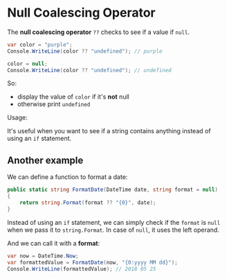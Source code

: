 # Null Coalescing Operator

<youtube :src="'AB1aMjbQX50'"/>

The **null coalescing operator** `??` checks to see if a value if `null`.

``` csharp
var color = "purple";
Console.WriteLine(color ?? "undefined"); // purple

color = null;
Console.WriteLine(color ?? "undefined"); // undefined
```

So:
- display the value of `color` if it's **not** null
- otherwise print `undefined`

Usage:

It's useful when you want to see if a string contains anything instead of using an `if` statement.

## Another example

<youtube :src="'cpWiXvVT8Fc'"/>

We can define a function to format a date:

``` csharp
public static string FormatDate(DateTime date, string format = null)
{
    return string.Format(format ?? "{0}", date);
}
```

Instead of using an `if` statement, we can simply check if the `format` is `null` when we pass it to `string.Format`. In case of `null`, it uses the left operand.

And we can call it with a **format**:

``` csharp
var now = DateTime.Now;
var formattedValue = FormatDate(now, "{0:yyyy MM dd}");
Console.WriteLine(formattedValue); // 2018 05 25
```